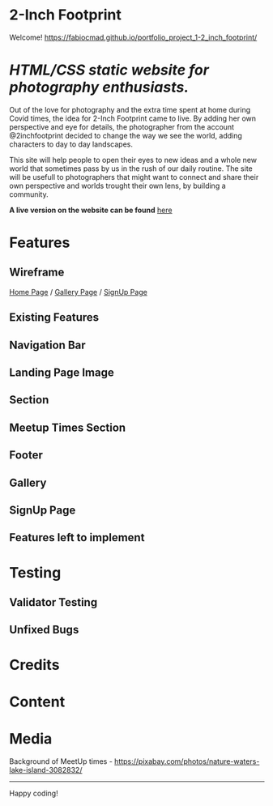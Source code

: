 # 2-Inch Footprint
Welcome! https://fabiocmad.github.io/portfolio_project_1-2_inch_footprint/

# *HTML/CSS static website for photography enthusiasts.*

Out of the love for photography and the extra time spent at home during Covid times, the idea for 2-Inch Footprint came to live. By adding her own perspective and eye for details, the photographer from the account @2inchfootprint decided to change the way we see the world, adding characters to day to day landscapes.

This site will help people to open their eyes to new ideas and a whole new world that sometimes pass by us in the rush of our daily routine. The site will be usefull to photographers that might want to connect and share their own perspective and worlds trought their own lens, by building a community.

**A live version on the website can be found** [here](https://fabiocmad.github.io/portfolio_project_1-2_inch_footprint)

# Features
## Wireframe
[Home Page](https://github.com/fabiocmad/portfolio_project_1-2_inch_footprint/blob/main/assets/images/wireframes/home-page.png) /
[Gallery Page](https://github.com/fabiocmad/portfolio_project_1-2_inch_footprint/blob/main/assets/images/wireframes/gallery.png) / 
[SignUp Page](https://github.com/fabiocmad/portfolio_project_1-2_inch_footprint/blob/main/assets/images/wireframes/sign-up.png)


## Existing Features
## Navigation Bar
## Landing Page Image
## Section
## Meetup Times Section
## Footer
## Gallery
## SignUp Page
## Features left to implement

# Testing
## Validator Testing
## Unfixed Bugs

# Credits
# Content
# Media
Background of MeetUp times - https://pixabay.com/photos/nature-waters-lake-island-3082832/


---

Happy coding!
